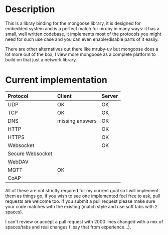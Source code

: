 
# Description

This is a libray binding for the mongoose library, it is designed for embedded system and is a perfect match for mruby in many ways: it has a small, well written codebase, it implements most of the protocols you might need for such use case and you can even enable/disable parts of it easily.

There are other alternatives out there like mruby-uv but mongoose does a lot more out of the box, I view more mongoose as a complete platform to build on that just a network library.

# Current implementation

| Protocol         | Client          | Server |
|:-----------------|:----------------|:-------|
| UDP              | OK              | OK     |
| TCP              | OK              | OK     |
| DNS              | missing answers | OK     |
| HTTP             |                 | OK     |
| HTTPS            |                 | OK     |
| Websocket        |                 | OK     |
| Secure Websocket |                 |        |
| WebDAV           |                 |        |
| MQTT             | OK              |        |
| CoAP             |                 |        |

All of these are not strictly required for my current goal so I will implement them as things go, if you wish to see one implemented feel free to ask, pull requests are welcome too.
If you submit a pull request please make sure your code matches with the existing (match style and use soft tabs with 2 spaces).

I can't review or accept a pull request with 2000 lines changed with a mix of spaces/tabs and real changes (I say that from experience...).
